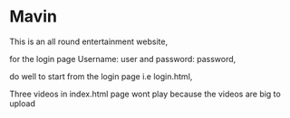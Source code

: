 # Mavin
This is an all round entertainment website,

for the login page Username: user and password: password,

do well to start from the login page i.e login.html,

Three videos in index.html page wont play because the videos are big to upload
